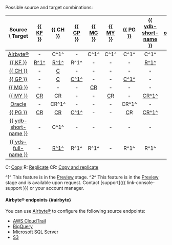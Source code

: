 Possible source and target combinations:



|                                    Source \ Target                                    | [{{ KF }}](../../data-transfer/operations/endpoint/target/kafka.md) | [{{ CH }}](../../data-transfer/operations/endpoint/target/clickhouse.md) | [{{ GP }}](../../data-transfer/operations/endpoint/target/greenplum.md) | [{{ MG }}](../../data-transfer/operations/endpoint/target/mongodb.md) | [{{ MY }}](../../data-transfer/operations/endpoint/target/mysql.md) | [{{ PG }}](../../data-transfer/operations/endpoint/target/postgresql.md) | [{{ ydb-short-name }}](../../data-transfer/operations/endpoint/target/yandex-database.md) | [{{ objstorage-name }}](../../data-transfer/operations/endpoint/target/object-storage.md) |                                    Source / Target                                    |
|:-------------------------------------------------------------------------------------:|:-------------------------------------------------------------------:|:------------------------------------------------------------------------:|:-----------------------------------------------------------------------:|:---------------------------------------------------------------------:|:-------------------------------------------------------------------:|:------------------------------------------------------------------------:|:-----------------------------------------------------------------------------------------:|:-----------------------------------------------------------------------------------------:|:-------------------------------------------------------------------------------------:|
|                                 [Airbyte®](#airbyte)                                  |                                  -                                  |                                   C^1^                                   |                                    -                                    |                                 C^1^                                  |                                C^1^                                 |                                   C^1^                                   |                                           C^1^                                            |                                             -                                             |                                 [Airbyte®](#airbyte)                                  |
|          [{{ KF }}](../../data-transfer/operations/endpoint/source/kafka.md)          |         [R^1^](../../data-transfer/tutorials/mkf-to-mkf.md)         |           [R^1^](../../data-transfer/tutorials/mkf-to-mch.md)            |                                  R^1^                                   |                                   -                                   |                                  -                                  |                                    -                                     |                    [R^1^](../../data-transfer/tutorials/mkf-to-ydb.md)                    |                                           R^1^                                            |          [{{ KF }}](../../data-transfer/operations/endpoint/source/kafka.md)          |
|       [{{ CH }}](../../data-transfer/operations/endpoint/source/clickhouse.md)        |                                  -                                  |         [C](../../data-transfer/tutorials/managed-clickhouse.md)         |                                    -                                    |                                   -                                   |                                  -                                  |                                    -                                     |                                             -                                             |                                             -                                             |       [{{ CH }}](../../data-transfer/operations/endpoint/source/clickhouse.md)        |
|        [{{ GP }}](../../data-transfer/operations/endpoint/source/greenplum.md)        |                                  -                                  |      [C](../../data-transfer/tutorials/greenplum-to-clickhouse.md)       |       [C^1^](../../data-transfer/tutorials/managed-greenplum.md)        |                                   -                                   |                                  -                                  |     [C^1^](../../data-transfer/tutorials/greenplum-to-postgresql.md)     |                                             -                                             |                                             -                                             |        [{{ GP }}](../../data-transfer/operations/endpoint/source/greenplum.md)        |
|         [{{ MG }}](../../data-transfer/operations/endpoint/source/mongodb.md)         |                                  -                                  |                                    -                                     |                                    -                                    |        [CR](../../data-transfer/tutorials/managed-mongodb.md)         |                                  -                                  |                                    -                                     |                                             -                                             |                                           C^1^                                            |         [{{ MG }}](../../data-transfer/operations/endpoint/source/mongodb.md)         |
|          [{{ MY }}](../../data-transfer/operations/endpoint/source/mysql.md)          |           [CR](../../data-transfer/tutorials/cdc-mmy.md)            |                                    CR                                    |                                    -                                    |                                   -                                   |        [C](../../data-transfer/tutorials/managed-mysql.md)R         |                                    -                                     |              [CR^1^](../../data-transfer/tutorials/managed-mysql-to-ydb.md)               |                [C^1^](../../data-transfer/tutorials/mmy-objs-migration.md)                |          [{{ MY }}](../../data-transfer/operations/endpoint/source/mysql.md)          |
|          [Oracle](../../data-transfer/operations/endpoint/source/oracle.md)           |                                  -                                  |                                  CR^1^                                   |                                    -                                    |                                   -                                   |                                  -                                  |                                  CR^1^                                   |                                             -                                             |                                             -                                             |          [Oracle](../../data-transfer/operations/endpoint/source/oracle.md)           |
|       [{{ PG }}](../../data-transfer/operations/endpoint/source/postgresql.md)        |           [CR](../../data-transfer/tutorials/cdc-mpg.md)            |        [CR](../../data-transfer/tutorials/rdbms-to-clickhouse.md)        |       [C^1^](../../data-transfer/tutorials/managed-greenplum.md)        |                                   -                                   |                                  -                                  |        [C](../../data-transfer/tutorials/managed-postgresql.md)R         |                   [CR^1^](../../data-transfer/tutorials/mpg-to-ydb.md)                    |                [C^1^](../../data-transfer/tutorials/mpg-to-objstorage.md)                 |       [{{ PG }}](../../data-transfer/operations/endpoint/source/postgresql.md)        |
|     [{{ ydb-short-name }}](../../data-transfer/operations/endpoint/source/ydb.md)     |                                  -                                  |                                   C^1^                                   |                                    -                                    |                                   -                                   |                                  -                                  |                                    -                                     |                                             -                                             |                                           C^1^                                            |     [{{ ydb-short-name }}](../../data-transfer/operations/endpoint/source/ydb.md)     |
| [{{ yds-full-name }}](../../data-transfer/operations/endpoint/source/data-streams.md) |                                  -                                  |        [R^1^](../../data-transfer/tutorials/yds-to-clickhouse.md)        |                                  R^1^                                   |                                 R^1^                                  |                                  -                                  |                                   R^1^                                   |                                           R^1^                                            |                [R^1^](../../data-transfer/tutorials/yds-to-objstorage.md)                 | [{{ yds-full-name }}](../../data-transfer/operations/endpoint/source/data-streams.md) |




C: [Copy](../../data-transfer/concepts/transfer-lifecycle.md#copy)
R: [Replicate](../../data-transfer/concepts/transfer-lifecycle.md#replication)
CR: [Copy and replicate](../../data-transfer/concepts/transfer-lifecycle.md#copy-and-replication)


^1^ This feature is in the [Preview](../../overview/concepts/launch-stages.md) stage.
^2^ This feature is in the [Preview](../../overview/concepts/launch-stages.md) stage and is available upon request. Contact [support]({{ link-console-support }}) or your account manager.


#### Airbyte® endpoints {#airbyte}

You can use [Airbyte®](https://docs.airbyte.com/category/sources) to configure the following source endpoints:

* [AWS CloudTrail](../../data-transfer/operations/endpoint/source/aws-cloudtrail.md)
* [BigQuery](../../data-transfer/operations/endpoint/source/bigquery.md)
* [Microsoft SQL Server](https://docs.airbyte.com/integrations/sources/mssql)
* [S3](../../data-transfer/operations/endpoint/source/s3.md)
